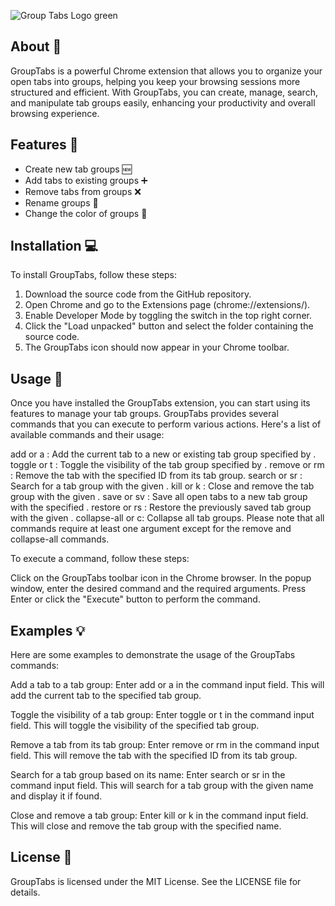 ![Group Tabs Logo green](https://images2.imgbox.com/30/46/vY0uentL_o.png)

## About 📖

GroupTabs is a powerful Chrome extension that allows you to organize your open tabs into groups, helping you keep your browsing sessions more structured and efficient. With GroupTabs, you can create, manage, search, and manipulate tab groups easily, enhancing your productivity and overall browsing experience.

## Features 🚀

- Create new tab groups 🆕
- Add tabs to existing groups ➕
- Remove tabs from groups ❌
- Rename groups 📝
- Change the color of groups 🎨

## Installation 💻

To install GroupTabs, follow these steps:

1. Download the source code from the GitHub repository.
2. Open Chrome and go to the Extensions page (chrome://extensions/).
3. Enable Developer Mode by toggling the switch in the top right corner.
4. Click the "Load unpacked" button and select the folder containing the source code.
5. The GroupTabs icon should now appear in your Chrome toolbar.

## Usage 🔧

Once you have installed the GroupTabs extension, you can start using its features to manage your tab groups. GroupTabs provides several commands that you can execute to perform various actions. Here's a list of available commands and their usage:

add <group-name> or a <group-name>: Add the current tab to a new or existing tab group specified by <group-name>.
toggle <group-name> or t <group-name>: Toggle the visibility of the tab group specified by <group-name>.
remove <tab-id> or rm <tab-id>: Remove the tab with the specified ID <tab-id> from its tab group.
search <group-name> or sr <group-name>: Search for a tab group with the given <group-name>.
kill <group-name> or k <group-name>: Close and remove the tab group with the given <group-name>.
save <group-name> or sv <group-name>: Save all open tabs to a new tab group with the specified <group-name>.
restore <group-name> or rs <group-name>: Restore the previously saved tab group with the given <group-name>.
collapse-all or c: Collapse all tab groups.
Please note that all commands require at least one argument except for the remove and collapse-all commands.

To execute a command, follow these steps:

Click on the GroupTabs toolbar icon in the Chrome browser.
In the popup window, enter the desired command and the required arguments.
Press Enter or click the "Execute" button to perform the command.

## Examples 💡

Here are some examples to demonstrate the usage of the GroupTabs commands:

Add a tab to a tab group: Enter add <group-name> or a <group-name> in the command input field. This will add the current tab to the specified tab group.

Toggle the visibility of a tab group: Enter toggle <group-name> or t <group-name> in the command input field. This will toggle the visibility of the specified tab group.

Remove a tab from its tab group: Enter remove <tab-id> or rm <tab-id> in the command input field. This will remove the tab with the specified ID from its tab group.

Search for a tab group based on its name: Enter search <group-name> or sr <group-name> in the command input field. This will search for a tab group with the given name and display it if found.

Close and remove a tab group: Enter kill <group-name> or k <group-name> in the command input field. This will close and remove the tab group with the specified name.

## License 📜

GroupTabs is licensed under the MIT License. See the LICENSE file for details.

